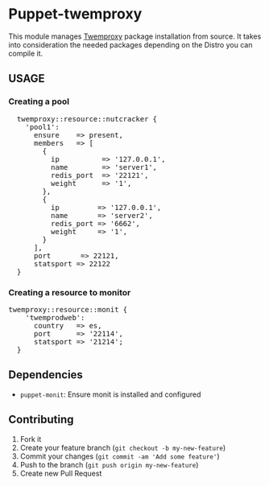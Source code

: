 Puppet-twemproxy
================

This module manages [Twemproxy](http://www.github.com/twitter/twemproxy) package installation from source. It takes into consideration the needed packages depending on the Distro you can compile it.

## USAGE
### Creating a pool
<pre>
  twemproxy::resource::nutcracker {
    'pool1':
      ensure    => present,
      members   => [
        {
          ip          => '127.0.0.1',
          name        => 'server1',
          redis_port  => '22121',
          weight      => '1',
        },
        {
          ip         => '127.0.0.1',
          name       => 'server2',
          redis_port => '6662',
          weight     => '1',
        }
      ],
      port       => 22121,
      statsport => 22122
  }
</pre>

### Creating a resource to monitor
<pre>
twemproxy::resource::monit {
    'twemprodweb':
      country   => es,
      port      => '22114',
      statsport => '21214';
  }
</pre>

## Dependencies

* `puppet-monit`: Ensure monit is installed and configured

## Contributing

1. Fork it
2. Create your feature branch (`git checkout -b my-new-feature`)
3. Commit your changes (`git commit -am 'Add some feature'`)
4. Push to the branch (`git push origin my-new-feature`)
5. Create new Pull Request
